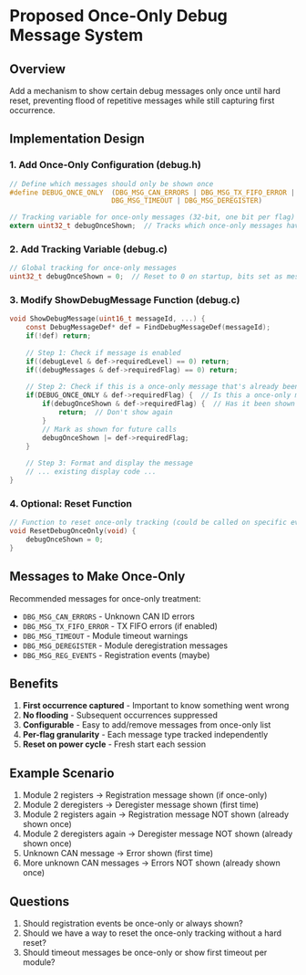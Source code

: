 # Proposed Once-Only Debug Message System

## Overview
Add a mechanism to show certain debug messages only once until hard reset, preventing flood of repetitive messages while still capturing first occurrence.

## Implementation Design

### 1. Add Once-Only Configuration (debug.h)
```c
// Define which messages should only be shown once
#define DEBUG_ONCE_ONLY  (DBG_MSG_CAN_ERRORS | DBG_MSG_TX_FIFO_ERROR | \
                         DBG_MSG_TIMEOUT | DBG_MSG_DEREGISTER)

// Tracking variable for once-only messages (32-bit, one bit per flag)
extern uint32_t debugOnceShown;  // Tracks which once-only messages have been displayed
```

### 2. Add Tracking Variable (debug.c)
```c
// Global tracking for once-only messages
uint32_t debugOnceShown = 0;  // Reset to 0 on startup, bits set as messages are shown
```

### 3. Modify ShowDebugMessage Function (debug.c)
```c
void ShowDebugMessage(uint16_t messageId, ...) {
    const DebugMessageDef* def = FindDebugMessageDef(messageId);
    if(!def) return;
    
    // Step 1: Check if message is enabled
    if((debugLevel & def->requiredLevel) == 0) return;
    if((debugMessages & def->requiredFlag) == 0) return;
    
    // Step 2: Check if this is a once-only message that's already been shown
    if(DEBUG_ONCE_ONLY & def->requiredFlag) {  // Is this a once-only message type?
        if(debugOnceShown & def->requiredFlag) {  // Has it been shown already?
            return;  // Don't show again
        }
        // Mark as shown for future calls
        debugOnceShown |= def->requiredFlag;
    }
    
    // Step 3: Format and display the message
    // ... existing display code ...
}
```

### 4. Optional: Reset Function
```c
// Function to reset once-only tracking (could be called on specific events)
void ResetDebugOnceOnly(void) {
    debugOnceShown = 0;
}
```

## Messages to Make Once-Only

Recommended messages for once-only treatment:
- `DBG_MSG_CAN_ERRORS` - Unknown CAN ID errors
- `DBG_MSG_TX_FIFO_ERROR` - TX FIFO errors (if enabled)
- `DBG_MSG_TIMEOUT` - Module timeout warnings
- `DBG_MSG_DEREGISTER` - Module deregistration messages
- `DBG_MSG_REG_EVENTS` - Registration events (maybe)

## Benefits

1. **First occurrence captured** - Important to know something went wrong
2. **No flooding** - Subsequent occurrences suppressed
3. **Configurable** - Easy to add/remove messages from once-only list
4. **Per-flag granularity** - Each message type tracked independently
5. **Reset on power cycle** - Fresh start each session

## Example Scenario

1. Module 2 registers → Registration message shown (if once-only)
2. Module 2 deregisters → Deregister message shown (first time)
3. Module 2 registers again → Registration message NOT shown (already shown once)
4. Module 2 deregisters again → Deregister message NOT shown (already shown once)
5. Unknown CAN message → Error shown (first time)
6. More unknown CAN messages → Errors NOT shown (already shown once)

## Questions

1. Should registration events be once-only or always shown?
2. Should we have a way to reset the once-only tracking without a hard reset?
3. Should timeout messages be once-only or show first timeout per module?